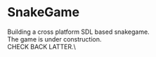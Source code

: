 # SnakeGame
Building a cross platform SDL based snakegame.\
The game is under construction.\
CHECK BACK LATTER.\
